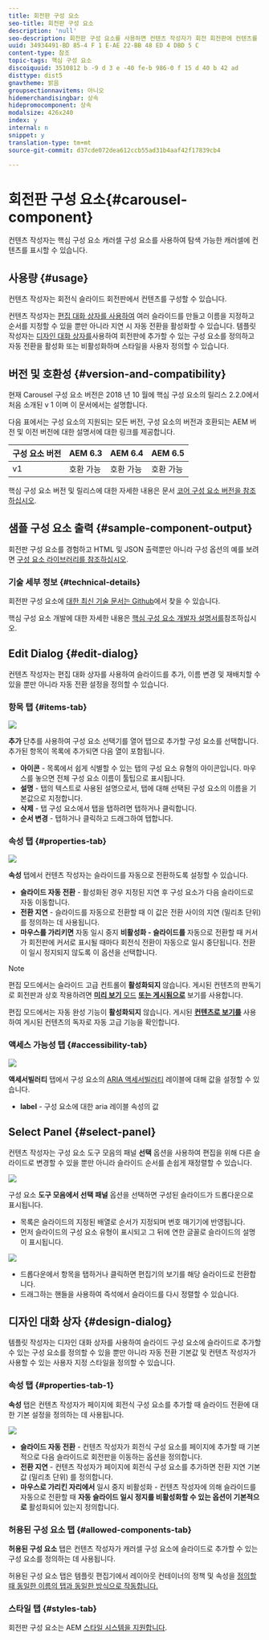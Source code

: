 ```yaml
---
title: 회전판 구성 요소
seo-title: 회전판 구성 요소
description: 'null'
seo-description: 회전판 구성 요소를 사용하면 컨텐츠 작성자가 회전 회전판에 컨텐츠를 표시할 수 있습니다.
uuid: 34934491-BD 85-4 F 1 E-AE 22-BB 48 ED 4 DBD 5 C
content-type: 참조
topic-tags: 핵심 구성 요소
discoiquuid: 3510812 b -9 d 3 e -40 fe-b 986-0 f 15 d 40 b 42 ad
disttype: dist5
gnavtheme: 밝음
groupsectionnavitems: 아니오
hidemerchandisingbar: 상속
hidepromocomponent: 상속
modalsize: 426x240
index: y
internal: n
snippet: y
translation-type: tm+mt
source-git-commit: d37cde072dea612ccb55ad31b4aaf42f17839cb4

---
```



# 회전판 구성 요소{#carousel-component}

컨텐츠 작성자는 핵심 구성 요소 캐러셀 구성 요소를 사용하여 탐색 가능한 캐러셀에 컨텐츠를 표시할 수 있습니다.

## 사용량 {#usage}

컨텐츠 작성자는 회전식 슬라이드 회전판에서 컨텐츠를 구성할 수 있습니다.

컨텐츠 작성자는 [편집 대화 상자를 사용하여](#edit-dialog) 여러 슬라이드를 만들고 이름을 지정하고 순서를 지정할 수 있을 뿐만 아니라 지연 시 자동 전환을 활성화할 수 있습니다. 템플릿 작성자는 [디자인 대화 상자를](#design-dialog)사용하여 회전판에 추가할 수 있는 구성 요소를 정의하고 자동 전환을 활성화 또는 비활성화하며 스타일을 사용자 정의할 수 있습니다.

## 버전 및 호환성 {#version-and-compatibility}

현재 Carousel 구성 요소 버전은 2018 년 10 월에 핵심 구성 요소의 릴리스 2.2.0에서 처음 소개된 v 1 이며 이 문서에서는 설명합니다.

다음 표에서는 구성 요소의 지원되는 모든 버전, 구성 요소의 버전과 호환되는 AEM 버전 및 이전 버전에 대한 설명서에 대한 링크를 제공합니다.

| 구성 요소 버전 | AEM 6.3 | AEM 6.4 | AEM 6.5 |
|--- |--- |--- |--- |
| v1 | 호환 가능 | 호환 가능 | 호환 가능 |

핵심 구성 요소 버전 및 릴리스에 대한 자세한 내용은 문서 [코어 구성 요소 버전을 참조하십시오](versions.md).

## 샘플 구성 요소 출력 {#sample-component-output}

회전판 구성 요소를 경험하고 HTML 및 JSON 출력뿐만 아니라 구성 옵션의 예를 보려면 [구성 요소 라이브러리를 참조하십시오](http://opensource.adobe.com/aem-core-wcm-components/library/carousel.html).

### 기술 세부 정보 {#technical-details}

회전판 구성 요소에 [대한 최신 기술 문서는 Github](https://github.com/adobe/aem-core-wcm-components/blob/master/content/src/content/jcr_root/apps/core/wcm/components/carousel/v1/carousel)에서 찾을 수 있습니다.

핵심 구성 요소 개발에 대한 자세한 내용은 [핵심 구성 요소 개발자 설명서를](developing.md)참조하십시오.

## Edit Dialog {#edit-dialog}

컨텐츠 작성자는 편집 대화 상자를 사용하여 슬라이드를 추가, 이름 변경 및 재배치할 수 있을 뿐만 아니라 자동 전환 설정을 정의할 수 있습니다.

### 항목 탭 {#items-tab}

![](assets/screen-shot-2019-08-29-12.01.39.png)

**추가** 단추를 사용하여 구성 요소 선택기를 열어 탭으로 추가할 구성 요소를 선택합니다. 추가된 항목이 목록에 추가되면 다음 열이 포함됩니다.

* **아이콘** - 목록에서 쉽게 식별할 수 있는 탭의 구성 요소 유형의 아이콘입니다. 마우스를 놓으면 전체 구성 요소 이름이 툴팁으로 표시됩니다.
* **설명** - 탭의 텍스트로 사용된 설명으로서, 탭에 대해 선택된 구성 요소의 이름을 기본값으로 지정합니다.
* **삭제** - 탭 구성 요소에서 탭을 탭하려면 탭하거나 클릭합니다.
* **순서 변경** - 탭하거나 클릭하고 드래그하여 탭합니다.

### 속성 탭 {#properties-tab}

![](assets/screen-shot-2019-08-29-12.01.57.png)

**속성** 탭에서 컨텐츠 작성자는 슬라이드를 자동으로 전환하도록 설정할 수 있습니다.

* **슬라이드 자동 전환** - 활성화된 경우 지정된 지연 후 구성 요소가 다음 슬라이드로 자동 이동합니다.
* **전환 지연** - 슬라이드를 자동으로 전환할 때 이 값은 전환 사이의 지연 (밀리초 단위) 를 정의하는 데 사용됩니다.
* **마우스를 가리키면** 자동 일시 중지 **비활성화 - 슬라이드를** 자동으로 전환할 때 커서가 회전판에 커서로 표시될 때마다 회전식 전환이 자동으로 일시 중단됩니다. 전환이 일시 정지되지 않도록 이 옵션을 선택합니다.

>[!NOTE]
>
>편집 모드에서는 슬라이드 고급 컨트롤이 **활성화되지** 않습니다. 게시된 컨텐츠의 판독기로 회전판과 상호 작용하려면 [**미리 보기** 모드](https://helpx.adobe.com/experience-manager/6-5/sites/authoring/using/editing-content.html) **[또는 게시됨으로](https://helpx.adobe.com/experience-manager/6-5/sites/authoring/using/editing-content.html)** 보기를 사용합니다.
>
>편집 모드에서는 자동 완성 기능이 **활성화되지** 않습니다. 게시된 **[컨텐츠로 보기를](https://helpx.adobe.com/experience-manager/6-5/sites/authoring/using/editing-content.html)** 사용하여 게시된 컨텐츠의 독자로 자동 고급 기능을 확인합니다.

### 액세스 가능성 탭 {#accessibility-tab}

![](assets/screen-shot-2019-08-29-12.02.22.png)

**액세서빌러티** 탭에서 구성 요소의 [ARIA 액세서빌러티](https://www.w3.org/WAI/standards-guidelines/aria/) 레이블에 대해 값을 설정할 수 있습니다.

* **label** - 구성 요소에 대한 aria 레이블 속성의 값

## Select Panel {#select-panel}

컨텐츠 작성자는 구성 요소 도구 모음의 패널 **선택** 옵션을 사용하여 편집을 위해 다른 슬라이드로 변경할 수 있을 뿐만 아니라 슬라이드 순서를 손쉽게 재정렬할 수 있습니다.

![](assets/screenshot_2018-10-11at165417.png)

구성 요소 **도구 모음에서 선택 패널** 옵션을 선택하면 구성된 슬라이드가 드롭다운으로 표시됩니다.

* 목록은 슬라이드의 지정된 배열로 순서가 지정되며 번호 매기기에 반영됩니다.
* 먼저 슬라이드의 구성 요소 유형이 표시되고 그 뒤에 연한 글꼴로 슬라이드의 설명이 표시됩니다.

![](assets/opera_snapshot_2018-11-28141537localhost.png)

* 드롭다운에서 항목을 탭하거나 클릭하면 편집기의 보기를 해당 슬라이드로 전환합니다.
* 드래그하는 핸들을 사용하여 즉석에서 슬라이드를 다시 정렬할 수 있습니다.

## 디자인 대화 상자 {#design-dialog}

템플릿 작성자는 디자인 대화 상자를 사용하여 슬라이드 구성 요소에 슬라이드로 추가할 수 있는 구성 요소를 정의할 수 있을 뿐만 아니라 자동 전환 기본값 및 컨텐츠 작성자가 사용할 수 있는 사용자 지정 스타일을 정의할 수 있습니다.

### 속성 탭 {#properties-tab-1}

**속성** 탭은 컨텐츠 작성자가 페이지에 회전식 구성 요소를 추가할 때 슬라이드 전환에 대한 기본 설정을 정의하는 데 사용됩니다.

![](assets/screenshot_2018-11-28at141824.png)

* **슬라이드 자동 전환** - 컨텐츠 작성자가 회전식 구성 요소를 페이지에 추가할 때 기본적으로 다음 슬라이드로 회전판을 이동하는 옵션을 정의합니다.
* **전환 지연** - 컨텐츠 작성자가 페이지에 회전식 구성 요소를 추가하면 전환 지연 기본값 (밀리초 단위) 를 정의합니다.
* **마우스로 가리킨 자리에서** 일시 중지 비활성화 - 컨텐츠 작성자에 의해 슬라이드를 자동으로 전환할 때 **자동 슬라이드 일시 정지를 비활성화할 수 있는 옵션이 기본적으로** 활성화되어 있는지 정의합니다.

### 허용된 구성 요소 탭 {#allowed-components-tab}

**허용된 구성 요소** 탭은 컨텐츠 작성자가 캐러셀 구성 요소에 슬라이드로 추가할 수 있는 구성 요소를 정의하는 데 사용됩니다.

허용된 구성 요소 탭은 템플릿 편집기에서 레이아웃 컨테이너의 정책 및 속성을 [정의할 때 동일한 이름의 탭과 동일한 방식으로 작동합니다.](https://helpx.adobe.com/experience-manager/6-5/sites/authoring/using/templates.html)

### 스타일 탭 {#styles-tab}

회전판 구성 요소는 AEM [스타일 시스템을 지원합니다](authoring.md#component-styling).
